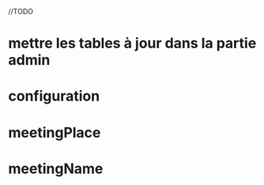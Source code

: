 //TODO

# mettre les tables à jour dans la partie admin
# configuration
# meetingPlace
# meetingName